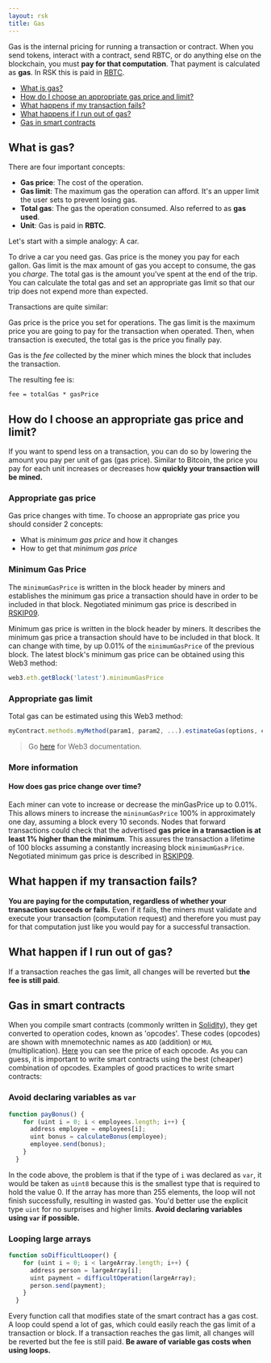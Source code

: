 ```yaml
---
layout: rsk
title: Gas
---
```


Gas is the internal pricing for running a transaction or contract.
When you send tokens, interact with a contract, send RBTC, or do anything else on the blockchain, you must **pay for that computation**. That payment is calculated as **gas**. In RSK this is paid in [RBTC](/rsk/rbtc).

- [What is gas?](#what-is-gas)
- [How do I choose an appropriate gas price and limit?](#how-do-i-choose-an-appropriate-gas-price-and-limit)
- [What happens if my transaction fails?](#what-happen-if-my-transaction-fails)
- [What happens if I run out of gas?](#what-happen-if-i-run-out-of-gas)
- [Gas in smart contracts](#gas-in-smart-contracts)


## What is gas?

There are four important concepts:

- **Gas price**: The cost of the operation.
- **Gas limit**: The maximum gas the operation can afford. It's an upper limit the user sets to prevent losing gas.
- **Total gas**: The gas the operation consumed. Also referred to as **gas used**.
- **Unit**: Gas is paid in **RBTC**.

Let's start with a simple analogy: A car.

To drive a car you need gas. Gas price is the money you pay for each gallon. Gas limit is the max amount of gas you accept to consume, the gas you _charge_. The total gas is the amount you've spent at the end of the trip. 
You can calculate the total gas and set an appropriate gas limit so that our trip does not expend more than expected.

Transactions are quite similar:

Gas price is the price you set for operations. The gas limit is the maximum price you are going to pay for the transaction when operated. Then, when transaction is executed, the total gas is the price you finally pay.

Gas is the _fee_ collected by the miner which mines the block that includes the transaction. 

The resulting fee is:

```
fee = totalGas * gasPrice
```

## How do I choose an appropriate gas price and limit?

If you want to spend less on a transaction, you can do so by lowering the amount you pay per unit of gas (gas price). Similar to Bitcoin, the price you pay for each unit increases or decreases how **quickly your transaction will be mined.**

### Appropriate gas price

Gas price changes with time. To choose an appropriate gas price you should consider 2 concepts:

- What is _minimum gas price_ and how it changes
- How to get that _minimum gas price_

### Minimum Gas Price

The `minimumGasPrice` is written in the block header by miners and establishes the minimum gas price a transaction should have in order to be included in that block.
Negotiated minimum gas price is described in [RSKIP09](https://github.com/rsksmart/RSKIPs/blob/master/IPs/RSKIP09.md).

Minimum gas price is written in the block header by miners. It describes the minimum gas price a transaction should have to be included in that block. It can change with time, by up 0.01% of the `minimumGasPrice` of the previous block.
The latest block's minimum gas price can be obtained using this Web3 method:

```javascript
web3.eth.getBlock('latest').minimumGasPrice
```

### Appropriate gas limit

Total gas can be estimated using this Web3 method:

```javascript
myContract.methods.myMethod(param1, param2, ...).estimateGas(options, callback)
```

> Go [here](https://web3js.readthedocs.io/en/1.0/web3-eth-contract.html#methods-mymethod-estimategas) for Web3 documentation.

### More information

#### How does gas price change over time?

Each miner can vote to increase or decrease the minGasPrice up to 0.01%. This allows miners to increase the `mininumGasPrice` 100% in approximately one day, assuming a block every 10 seconds.
Nodes that forward transactions could check that the advertised **gas price in a transaction is at least 1% higher than the minimum**. This assures the transaction a lifetime of 100 blocks assuming a constantly increasing block `minimumGasPrice`.
Negotiated minimum gas price is described in [RSKIP09](https://github.com/rsksmart/RSKIPs/blob/master/IPs/RSKIP09.md).

## What happen if my transaction fails?

**You are paying for the computation, regardless of whether your transaction succeeds or fails.** Even if it fails, the miners must validate and execute your transaction (computation request) and therefore you must pay for that computation just like you would pay for a successful transaction.

## What happen if I run out of gas?

If a transaction reaches the gas limit, all changes will be reverted but **the fee is still paid**.

## Gas in smart contracts

When you compile smart contracts (commonly written in [Solidity](https://solidity.readthedocs.io/en/latest/)), they get converted to operation codes, known as 'opcodes'.
These codes (opcodes) are shown with mnemotechnic names as `ADD` (addition) or `MUL `(multiplication). [Here](https://github.com/rsksmart/rskj/blob/master/rskj-core/src/main/java/org/ethereum/vm/GasCost.java) you can see the price of each opcode.
As you can guess, it is important to write smart contracts using the best (cheaper) combination of opcodes. 
Examples of good practices to write smart contracts:

### Avoid declaring variables as `var`

```javascript
function payBonus() {
    for (uint i = 0; i < employees.length; i++) {
      address employee = employees[i];
      uint bonus = calculateBonus(employee);
      employee.send(bonus);
    }     
  }
```

In the code above, the problem is that if the type of `i` was declared as `var`, it would be taken as `uint8` because this is the smallest type that is required to hold the value 0. If the array has more than 255 elements, the loop will not finish successfully, resulting in wasted gas. You'd better use the explicit type `uint` for no surprises and higher limits. **Avoid declaring variables using `var` if possible.**

### Looping large arrays

```javascript
function soDifficultLooper() {
    for (uint i = 0; i < largeArray.length; i++) {
      address person = largeArray[i];
      uint payment = difficultOperation(largeArray);
      person.send(payment);
    }     
  }
```

Every function call that modifies state of the smart contract has a gas cost. A loop could spend a lot of gas, which could easily reach the gas limit of a transaction or block. If a transaction reaches the gas limit, all changes will be reverted but the fee is still paid. **Be aware of variable gas costs when using loops.**
